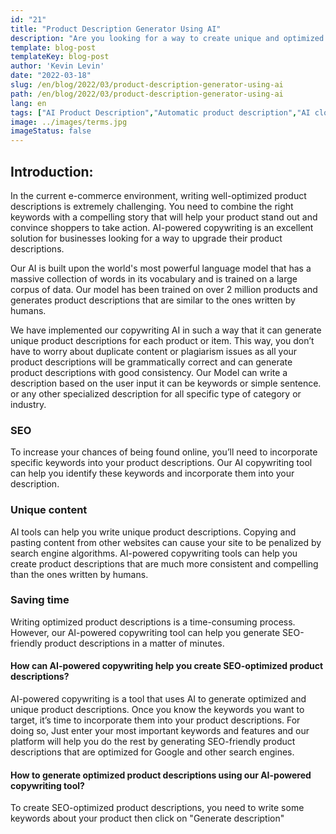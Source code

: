 ```yaml
---
id: "21"
title: "Product Description Generator Using AI"
description: "Are you looking for a way to create unique and optimized product descriptions? If so, you may want to consider using AI-powered copywriting. This tool uses AI to generate product descriptions that are tailored to your specific keywords."
template: blog-post
templateKey: blog-post
author: 'Kevin Levin'
date: "2022-03-18"
slug: /en/blog/2022/03/product-description-generator-using-ai
path: /en/blog/2022/03/product-description-generator-using-ai
lang: en
tags: ["AI Product Description","Automatic product description","AI clothings Product description"]
image: ../images/terms.jpg
imageStatus: false
---
```

## Introduction:
In the current e-commerce environment, writing well-optimized product descriptions is extremely challenging. You need to combine the right keywords with a compelling story that will help your product stand out and convince shoppers to take action. AI-powered copywriting іѕ аn excellent solution for businesses looking for a way to upgrade their product descriptions.


Our AI is built upon the world's most powerful language model that has a massive collection of words in its vocabulary and is trained on a large corpus of data. Our model has been trained on over 2 million products and generates product descriptions that are similar to the ones written by humans.

We have implemented our copywriting AI in such a way that it can generate unique product descriptions for each product or item. This way, you don’t have to worry about duplicate content or plagiarism issues as all your product descriptions will be grammatically correct and can generate product descriptions with good consistency. Our Model can write a description based on the user input it can be keywords or simple sentence. or any other specialized description for all specific type of category or industry.

### SEO
To increase your chances of being found online, you’ll need to incorporate specific keywords into your product descriptions. Our AI copywriting tool can help you identify these keywords and incorporate them into your description.

### Unique content
AI tools can help you write unique product descriptions. Copying and pasting content from other websites can cause your site to be penalized by search engine algorithms. AI-powered copywriting tools can help you create product descriptions that are much more consistent and compelling than the ones written by humans.

### Saving time
Writing optimized product descriptions is a time-consuming process. However, our AI-powered copywriting tool can help you generate SEO-friendly product descriptions in a matter of minutes.

#### How can AI-powered copywriting help you create SEO-optimized product descriptions?
AI-powered copywriting is a tool that uses AI to generate optimized and unique product descriptions. Once you know the keywords you want to target, it’s time to incorporate them into your product descriptions. For doing so, Just enter your most important keywords and features and our platform will help you do the rest by generating SEO-friendly product descriptions that are optimized for Google and other search engines.

#### How to generate optimized product descriptions using our AI-powered copywriting tool?
To create SEO-optimized product descriptions, you need to write some keywords about your product then click on "Generate description"



